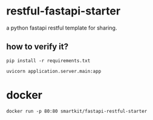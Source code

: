 # restful-fastapi-starter
a python fastapi   restful template for sharing.

## how to verify it?
```
pip install -r requirements.txt

```
```
uvicorn application.server.main:app
```
# docker

```
docker run -p 80:80 smartkit/fastapi-restful-starter
```
